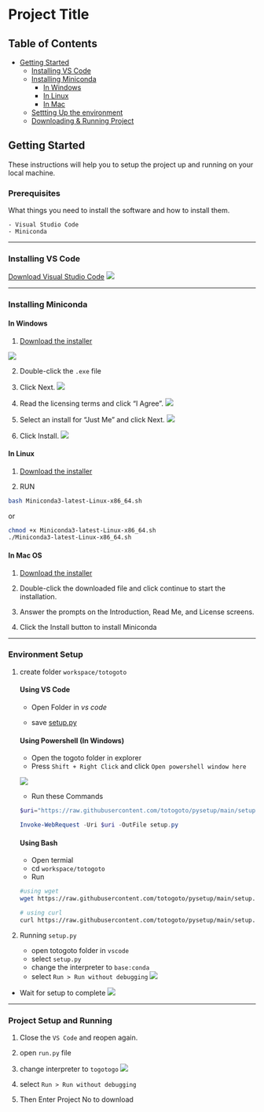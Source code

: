 # Project Title

## Table of Contents
+ [Getting Started](#getting_started)
    + [Installing VS Code](#vs-code)
    + [Installing Miniconda](#miniconda)
        + [In Windows](#miniconda-windows)
        + [In Linux](#miniconda-linux)
        + [In Mac](#miniconda-mac)
    + [Settting Up the environment](#setup)
    + [Downloading & Running Project](#project-setup)
## Getting Started <a name="getting_started"></a>
These instructions will help you to setup the project up and running on your local machine.
### Prerequisites

What things you need to install the software and how to install them.

```
- Visual Studio Code
- Miniconda
```

---------

### Installing VS Code  <a name = "vs-code"></a>

 [Download Visual Studio Code](https://code.visualstudio.com/Download)
![](./images/s1.png)

---------
### Installing Miniconda <a name = "miniconda"></a>

#### In Windows <a name = "miniconda-windows"></a>

1. [Download the installer](https://repo.anaconda.com/miniconda/Miniconda3-latest-Windows-x86_64.exe)

![](./images/dm.png)

2. Double-click the `.exe` file
3. Click Next.
![](./images/m_s1.png)

4. Read the licensing terms and click “I Agree”.
![](./images/m_s2.png)

5. Select an install for “Just Me”  and click Next.
![](./images/m_s3.png)

6. Click Install.
![](./images/m_s51.png)


#### In Linux <a name = "miniconda-linux"></a>
1. [Download the installer](https://repo.anaconda.com/miniconda/Miniconda3-latest-Linux-x86_64.sh)

2. RUN
```bash
bash Miniconda3-latest-Linux-x86_64.sh
```
or 

```bash
chmod +x Miniconda3-latest-Linux-x86_64.sh
./Miniconda3-latest-Linux-x86_64.sh
```

#### In Mac OS <a name="miniconda-mac"></a>
1. [Download the installer](https://repo.anaconda.com/miniconda/Miniconda3-latest-MacOSX-x86_64.pkg)

2. Double-click the downloaded file and click continue to start the installation.

3. Answer the prompts on the Introduction, Read Me, and License screens.

4. Click the Install button to install Miniconda


---------


### Environment Setup <a name = "setup"></a>

1. create folder `workspace/totogoto` 
    #### Using VS Code

    - Open Folder in *vs code*

    - save [setup.py](https://raw.githubusercontent.com/totogoto/pysetup/main/setup.py)

    #### Using Powershell (In Windows)
    - Open the togoto folder in explorer
    - Press `Shift + Right Click` and click `Open powershell window here`

    ![](./images/op.png)
        
    - Run these Commands
    ```powershell
    $uri="https://raw.githubusercontent.com/totogoto/pysetup/main/setup.py"

    Invoke-WebRequest -Uri $uri -OutFile setup.py

    ```

    #### Using Bash
    - Open termial
    - cd `workspace/totogoto`
    - Run

    ```bash
    #using wget
    wget https://raw.githubusercontent.com/totogoto/pysetup/main/setup.py

    # using curl
    curl https://raw.githubusercontent.com/totogoto/pysetup/main/setup.py -o setup.py
    ```


2. Running `setup.py`
    - open totogoto folder in `vscode`
    - select `setup.py`
    - change the interpreter to `base:conda`
    - select `Run > Run without debugging`
 ![](./images/run_setup.png)

 - Wait for setup to complete
 ![](./images/ce.png)

 ---------

 ### Project Setup and Running <a name = "project-setup"></a>
 1. Close the `VS Code` and reopen again.
 2. open `run.py` file
 3. change interpreter to `togotogo`
![](./images/ck.gif)

 4. select `Run > Run without debugging`
 5. Then Enter Project No to download 
